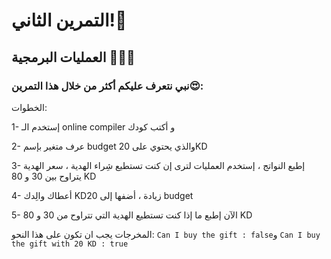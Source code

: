 
# التمرين الثاني!🌟
## العمليات البرمجية 👨🏻‍💻
### نبي نتعرف عليكم أكثر من خلال هذا التمرين😍:
الخطوات: 

1- إستخدم الـ online compiler و أكتب كودك

2- عرف متغير بإسم budget والذي يحتوي على 20KD

3- إطبع النواتج ، إستخدم العمليات لترى إن كنت تستطيع شِراء الهدية ، سعر الهدية يتراوح بين 30 و 80 KD

4- أعطاك والِدك KD20 زيادة ، أضفها إلى budget

5- الآن إطبع ما إذا كنت تستطيع الهدية التي تتراوح من 30 و 80 KD

المخرجات يجب ان تكون على هذا النحو:
                                                                                                                                                                                ```
                                                                                                                                                         Can I buy the gift : false
                                                                                                                                                                                ```و
                                                                                                                                                                                ```
                                                                                                                                               Can I buy the gift with 20 KD : true
                                                                                                                                                                                ```
